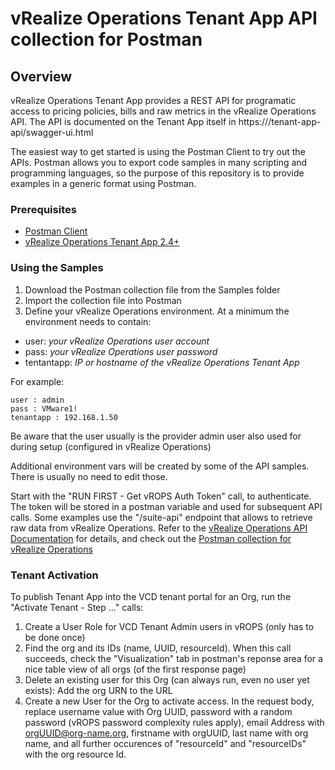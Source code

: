 
# vRealize Operations Tenant App API collection for Postman


## Overview

vRealize Operations Tenant App provides a REST API for programatic access to pricing policies, bills and raw metrics in the vRealize Operations API.
The API is documented on the Tenant App itself in https://<tenantapp>/tenant-app-api/swagger-ui.html
 
The easiest way to get started is using the Postman Client to try out the APIs.  Postman allows you to export code samples in many scripting and programming languages, so the purpose of this repository is to provide examples in a generic format using Postman.


### Prerequisites

* [Postman Client](https://www.getpostman.com/)
* [vRealize Operations Tenant App 2.4+](https://marketplace.vmware.com/vsx/solutions/management-pack-for-vcloud-director#resources)

### Using the Samples

1. Download the Postman collection file from the Samples folder
2. Import the collection file into Postman
3. Define your vRealize Operations environment.  At a minimum the environment needs to contain:

  * user: *your vRealize Operations user account*
  * pass: *your vRealize Operations user password*
  * tentantapp: *IP or hostname of the vRealize Operations Tenant App*

For example:

```
user : admin
pass : VMware1!
tenantapp : 192.168.1.50
```
Be aware that the user usually is the provider admin user also used for during setup (configured in vRealize Operations)

Additional environment vars will be created by some of the API samples.  There is usually no need to edit those.

Start with the "RUN FIRST - Get vROPS Auth Token" call, to authenticate. The token will be stored in a postman variable and used for subsequent API calls.
Some examples use the "/suite-api" endpoint that allows to retrieve raw data from vRealize Operations. Refer to the [vRealize Operations API Documentation](https://code.vmware.com/apis/364/vrealize-operations) for details, and check out the [Postman collection for vRealize Operations](https://code.vmware.com/samples/4663/postman-client-collection-for-vrealize-operations-rest-apis)

### Tenant Activation
To publish Tenant App into the VCD tenant portal for an Org, run the "Activate Tenant - Step ..." calls:

1. Create a User Role for VCD Tenant Admin users in vROPS (only has to be done once)
2. Find the org and its IDs (name, UUID, resourceId). When this call succeeds, check the "Visualization" tab in postman's reponse area for a nice table view of all orgs (of the first response page)
3. Delete an existing user for this Org (can always run, even no user yet exists): Add the org URN to the URL
4. Create a new User for the Org to activate access. In the request body, replace username value with Org UUID, password with a random password (vROPS password complexity rules apply), email Address with orgUUID@org-name.org, firstname with orgUUID, last name with org name, and all further occurences of "resourceId" and "resourceIDs" with the org resource Id.
